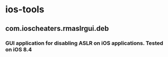 # ios-tools

## com.ioscheaters.rmaslrgui.deb
### GUI application for disabling ASLR on iOS applications. Tested on iOS 8.4
